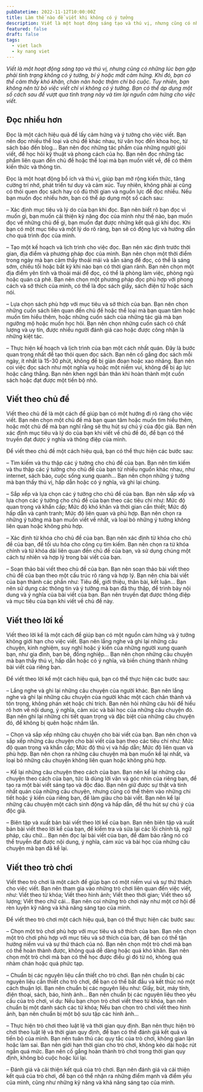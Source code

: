 ```yaml
---
pubDatetime: 2022-11-12T10:00:00Z
title: Làm thế nào để viết khi không có ý tưởng
description: Viết là một hoạt động sáng tạo và thú vị, nhưng cũng có những lúc bạn gặp phải tình trạng không có ý tưởng, bí ý hoặc mất cảm hứng.
featured: false
draft: false
tags:
  - viet lach
  - ky nang viet
---
```


_Viết là một hoạt động sáng tạo và thú vị, nhưng cũng có những lúc bạn gặp phải tình trạng không có ý tưởng, bí ý hoặc mất cảm hứng. Khi đó, bạn có thể cảm thấy khó khăn, chán nản hoặc thậm chí bỏ cuộc. Tuy nhiên, bạn không nên từ bỏ việc viết chỉ vì không có ý tưởng. Bạn có thể áp dụng một số cách sau để vượt qua tình trạng này và tìm lại nguồn cảm hứng cho việc viết._

## Đọc nhiều hơn

Đọc là một cách hiệu quả để lấy cảm hứng và ý tưởng cho việc viết. Bạn nên đọc nhiều thể loại và chủ đề khác nhau, từ văn học đến khoa học, từ sách báo đến blog… Bạn nên đọc những tác phẩm của những người giỏi viết, để học hỏi kỹ thuật và phong cách của họ. Bạn nên đọc những tác phẩm liên quan đến chủ đề hoặc thể loại mà bạn muốn viết về, để có thêm kiến thức và thông tin.

Đọc là một hoạt động bổ ích và thú vị, giúp bạn mở rộng kiến thức, tăng cường trí nhớ, phát triển tư duy và cảm xúc. Tuy nhiên, không phải ai cũng có thói quen đọc sách hay có đủ thời gian và nguồn lực để đọc nhiều. Nếu bạn muốn đọc nhiều hơn, bạn có thể áp dụng một số cách sau:

– Xác định mục tiêu và lý do của bạn khi đọc. Bạn nên biết rõ bạn đọc vì muốn gì, bạn muốn cải thiện kỹ năng đọc của mình như thế nào, bạn muốn đọc về những chủ đề gì, bạn muốn đạt được những kết quả gì khi đọc. Khi bạn có một mục tiêu và một lý do rõ ràng, bạn sẽ có động lực và hướng dẫn cho quá trình đọc của mình.

– Tạo một kế hoạch và lịch trình cho việc đọc. Bạn nên xác định trước thời gian, địa điểm và phương pháp đọc của mình. Bạn nên chọn một thời điểm trong ngày mà bạn cảm thấy thoải mái và sẵn sàng để đọc, có thể là sáng sớm, chiều tối hoặc bất kỳ khi nào bạn có thời gian rảnh. Bạn nên chọn một địa điểm yên tĩnh và thoải mái để đọc, có thể là phòng làm việc, phòng ngủ hoặc quán cà phê. Bạn nên chọn một phương pháp đọc phù hợp với phong cách và sở thích của mình, có thể là đọc sách giấy, sách điện tử hoặc sách nói.

– Lựa chọn sách phù hợp với mục tiêu và sở thích của bạn. Bạn nên chọn những cuốn sách liên quan đến chủ đề hoặc thể loại mà bạn quan tâm hoặc muốn tìm hiểu thêm, hoặc những cuốn sách của những tác giả mà bạn ngưỡng mộ hoặc muốn học hỏi. Bạn nên chọn những cuốn sách có chất lượng và uy tín, được nhiều người đánh giá cao hoặc được công nhận là những kiệt tác.

– Thực hiện kế hoạch và lịch trình của bạn một cách nhất quán. Đây là bước quan trọng nhất để tạo thói quen đọc sách. Bạn nên cố gắng đọc sách mỗi ngày, ít nhất là 15-30 phút, không để bị gián đoạn hoặc xao nhãng. Bạn nên coi việc đọc sách như một nghĩa vụ hoặc một niềm vui, không để bị áp lực hoặc căng thẳng. Bạn nên khen ngợi bản thân khi hoàn thành một cuốn sách hoặc đạt được một tiến bộ nhỏ.

## Viết theo chủ đề

Viết theo chủ đề là một cách để giúp bạn có một hướng đi rõ ràng cho việc viết. Bạn nên chọn một chủ đề mà bạn quan tâm hoặc muốn tìm hiểu thêm, hoặc một chủ đề mà bạn nghĩ rằng sẽ thu hút sự chú ý của độc giả. Bạn nên xác định mục tiêu và lý do của bạn khi viết về chủ đề đó, để bạn có thể truyền đạt được ý nghĩa và thông điệp của mình.

Để viết theo chủ đề một cách hiệu quả, bạn có thể thực hiện các bước sau:

– Tìm kiếm và thu thập các ý tưởng cho chủ đề của bạn. Bạn nên tìm kiếm và thu thập các ý tưởng cho chủ đề của bạn từ nhiều nguồn khác nhau, như internet, sách báo, cuộc sống xung quanh… Bạn nên chọn những ý tưởng mà bạn thấy thú vị, hấp dẫn hoặc có ý nghĩa, và ghi lại chúng.

– Sắp xếp và lựa chọn các ý tưởng cho chủ đề của bạn. Bạn nên sắp xếp và lựa chọn các ý tưởng cho chủ đề của bạn theo các tiêu chí như: Mức độ quan trọng và khẩn cấp; Mức độ khó khăn và thời gian cần thiết; Mức độ hấp dẫn và cạnh tranh; Mức độ liên quan và phù hợp. Bạn nên chọn ra những ý tưởng mà bạn muốn viết về nhất, và loại bỏ những ý tưởng không liên quan hoặc không phù hợp.

– Xác định từ khóa cho chủ đề của bạn. Bạn nên xác định từ khóa cho chủ đề của bạn, để tối ưu hóa cho công cụ tìm kiếm. Bạn nên chọn ra từ khóa chính và từ khóa dài liên quan đến chủ đề của bạn, và sử dụng chúng một cách tự nhiên và hợp lý trong bài viết của bạn.

– Soạn thảo bài viết theo chủ đề của bạn. Bạn nên soạn thảo bài viết theo chủ đề của bạn theo một cấu trúc rõ ràng và hợp lý. Bạn nên chia bài viết của bạn thành các phần như: Tiêu đề, giới thiệu, thân bài, kết luận… Bạn nên sử dụng các thông tin và ý tưởng mà bạn đã thu thập, để trình bày nội dung và ý nghĩa của bài viết của bạn. Bạn nên truyền đạt được thông điệp và mục tiêu của bạn khi viết về chủ đề này.

## Viết theo lời kể

Viết theo lời kể là một cách để giúp bạn có một nguồn cảm hứng và ý tưởng không giới hạn cho việc viết. Bạn nên lắng nghe và ghi lại những câu chuyện, kinh nghiệm, suy nghĩ hoặc ý kiến của những người xung quanh bạn, như gia đình, bạn bè, đồng nghiệp… Bạn nên chọn những câu chuyện mà bạn thấy thú vị, hấp dẫn hoặc có ý nghĩa, và biến chúng thành những bài viết của riêng bạn.

Để viết theo lời kể một cách hiệu quả, bạn có thể thực hiện các bước sau:

– Lắng nghe và ghi lại những câu chuyện của người khác. Bạn nên lắng nghe và ghi lại những câu chuyện của người khác một cách chân thành và tôn trọng, không phán xét hoặc chỉ trích. Bạn nên hỏi những câu hỏi để hiểu rõ hơn về nội dung, ý nghĩa, cảm xúc và bài học của những câu chuyện đó. Bạn nên ghi lại những chi tiết quan trọng và đặc biệt của những câu chuyện đó, để không bị quên hoặc nhầm lẫn.

– Chọn và sắp xếp những câu chuyện cho bài viết của bạn. Bạn nên chọn và sắp xếp những câu chuyện cho bài viết của bạn theo các tiêu chí như: Mức độ quan trọng và khẩn cấp; Mức độ thú vị và hấp dẫn; Mức độ liên quan và phù hợp. Bạn nên chọn ra những câu chuyện mà bạn muốn kể lại nhất, và loại bỏ những câu chuyện không liên quan hoặc không phù hợp.

– Kể lại những câu chuyện theo cách của bạn. Bạn nên kể lại những câu chuyện theo cách của bạn, tức là dùng lời văn và góc nhìn của riêng bạn, để tạo ra một bài viết sáng tạo và độc đáo. Bạn nên giữ được sự thật và tính nhất quán của những câu chuyện, nhưng cũng có thể thêm vào những chi tiết hoặc ý kiến của riêng bạn, để làm giàu cho bài viết. Bạn nên kể lại những câu chuyện một cách sinh động và hấp dẫn, để thu hút sự chú ý của độc giả.

– Biên tập và xuất bản bài viết theo lời kể của bạn. Bạn nên biên tập và xuất bản bài viết theo lời kể của bạn, để kiểm tra và sửa lại các lỗi chính tả, ngữ pháp, câu chữ… Bạn nên đọc lại bài viết của bạn, để đảm bảo rằng nó có thể truyền đạt được nội dung, ý nghĩa, cảm xúc và bài học của những câu chuyện mà bạn đã kể lại.

## Viết theo trò chơi

Viết theo trò chơi là một cách để giúp bạn có một niềm vui và sự thử thách cho việc viết. Bạn nên tham gia vào những trò chơi liên quan đến việc viết, như: Viết theo từ khóa; Viết theo hình ảnh; Viết theo thời gian; Viết theo số lượng; Viết theo chữ cái… Bạn nên coi những trò chơi này như một cơ hội để rèn luyện kỹ năng và khả năng sáng tạo của mình.

Để viết theo trò chơi một cách hiệu quả, bạn có thể thực hiện các bước sau:

– Chọn một trò chơi phù hợp với mục tiêu và sở thích của bạn. Bạn nên chọn một trò chơi phù hợp với mục tiêu và sở thích của bạn, để bạn có thể tận hưởng niềm vui và sự thử thách của nó. Bạn nên chọn một trò chơi mà bạn có thể hoàn thành được, không quá dễ dàng hoặc quá khó khăn. Bạn nên chọn một trò chơi mà bạn có thể học được điều gì đó từ nó, không quá nhàm chán hoặc quá phức tạp.

– Chuẩn bị các nguyên liệu cần thiết cho trò chơi. Bạn nên chuẩn bị các nguyên liệu cần thiết cho trò chơi, để bạn có thể bắt đầu và kết thúc nó một cách thuận lợi. Bạn nên chuẩn bị các nguyên liệu như: Giấy, bút, máy tính, điện thoại, sách, báo, hình ảnh… Bạn nên chuẩn bị các nguyên liệu theo yêu cầu của trò chơi, ví dụ: Nếu bạn chọn trò chơi viết theo từ khóa, bạn nên chuẩn bị một danh sách các từ khóa; Nếu bạn chọn trò chơi viết theo hình ảnh, bạn nên chuẩn bị một bộ sưu tập các hình ảnh…

– Thực hiện trò chơi theo luật lệ và thời gian quy định. Bạn nên thực hiện trò chơi theo luật lệ và thời gian quy định, để bạn có thể đánh giá kết quả và tiến bộ của mình. Bạn nên tuân thủ các quy tắc của trò chơi, không gian lận hoặc làm sai. Bạn nên giới hạn thời gian cho trò chơi, không kéo dài hoặc rút ngắn quá mức. Bạn nên cố gắng hoàn thành trò chơi trong thời gian quy định, không bỏ cuộc hoặc lùi lại.

– Đánh giá và cải thiện kết quả của trò chơi. Bạn nên đánh giá và cải thiện kết quả của trò chơi, để bạn có thể nhận ra những điểm mạnh và điểm yếu của mình, cũng như những kỹ năng và khả năng sáng tạo của mình.